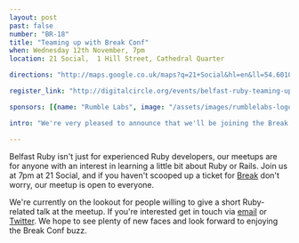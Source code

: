 ```yaml
---
layout: post
past: false
number: "BR-18"
title: "Teaming up with Break Conf"
when: Wednesday 12th November, 7pm
location: 21 Social,  1 Hill Street, Cathedral Quarter

directions: "http://maps.google.co.uk/maps?q=21+Social&hl=en&ll=54.601095,-5.926309&spn=0.01018,0.025921&sll=54.592891,-5.929399&sspn=0.010182,0.025921&oq=21+social&vpsrc=6&hq=21+Social&t=m&z=16"

register_link: "http://digitalcircle.org/events/belfast-ruby-teaming-up-with-break-conf"

sponsors: [{name: "Rumble Labs", image: "/assets/images/rumblelabs-logo.png", link: "http://rumblelabs.com"}, {name: "Shopkeep", image: "/assets/images/shopkeeppos-logo.png", link: "http://shopkeep.com"}, {name: "Nuu", image: "/assets/images/nuu-logo.png", link: "http://nuu.in"}]

intro: "We're very pleased to announce that we'll be joining the Break Conference fringe activities. Our meetup will be happening on Wednesday 12th November at 21 Social, where we plan to host a series of lightening talks. Join us for some code discussion and a few drinks. We'd also like to invite anyone interested in speaking to get involved."

---
```


Belfast Ruby isn't just for experienced Ruby developers, our meetups are for anyone with an interest in learning a little bit about Ruby or Rails. Join us at 7pm at 21 Social, and if you haven't scooped up a ticket for [Break](http://breakconf.org/) don't worry, our meetup is open to everyone.

We're currently on the lookout for people willing to give a short Ruby-related talk at the meetup. If you're interested get in touch via [email](mailto:mkeizer@rumblelabs.com) or [Twitter](http://twitter.com/belfastruby). We hope to see plenty of new faces and look forward to enjoying the Break Conf buzz.




